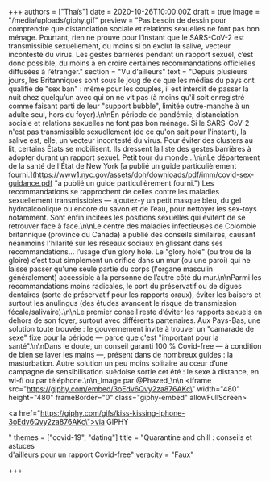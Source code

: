 +++
authors = ["Thaïs"]
date = 2020-10-26T10:00:00Z
draft = true
image = "/media/uploads/giphy.gif"
preview = "Pas besoin de dessin pour comprendre que distanciation sociale et relations sexuelles ne font pas bon ménage. Pourtant, rien ne prouve pour l’instant que le SARS-CoV-2 est transmissible sexuellement, du moins si on exclut la salive, vecteur incontesté du virus. Les gestes barrières pendant un rapport sexuel, c’est donc possible, du moins à en croire certaines recommandations officielles diffusées à l’étranger."
section = "Vu d'ailleurs"
text = "Depuis plusieurs jours, les Britanniques sont sous le joug de ce que les médias du pays ont qualifié de \"sex ban\" : même pour les couples, il est interdit de passer la nuit chez quelqu’un avec qui on ne vit pas (à moins qu'il soit enregistré comme faisant parti de leur \"support bubble\", limitée outre-manche à un adulte seul, hors du foyer).\n\nEn période de pandémie, distanciation sociale et relations sexuelles ne font pas bon ménage. Si le SARS-CoV-2 n'est pas transmissible sexuellement (de ce qu'on sait pour l'instant), la salive est, elle, un vecteur incontesté du virus. Pour éviter des clusters au lit, certains États se mobilisent. Ils dressent la liste des gestes barrières à adopter durant un rapport sexuel. Petit tour du monde...\n\nLe département de la santé de l'État de New York [a publié un guide particulièrement fourni.](https://www1.nyc.gov/assets/doh/downloads/pdf/imm/covid-sex-guidance.pdf \"a publié un guide particulièrement fourni.\") Les recommandations se rapprochent de celles contre les maladies sexuellement transmissibles — ajoutez-y un petit masque bleu, du gel hydroalcoolique ou encore du savon et de l’eau, pour nettoyer les sex-toys notamment. Sont enfin incitées les positions sexuelles qui évitent de se retrouver face à face.\n\nLe centre des maladies infectieuses de Colombie britannique (province du Canada) a publié des conseils similaires, causant néanmoins l'hilarité sur les réseaux sociaux en glissant dans ses recommandations… l’usage d’un glory hole. Le \"glory hole\" (ou trou de la gloire) c’est tout simplement un orifice dans un mur (ou une paroi) qui ne laisse passer qu'une seule partie du corps (l'organe masculin généralement) accessible à la personne de l’autre côté du mur.\n\nParmi les recommandations moins radicales, le port du préservatif ou de digues dentaires (sorte de préservatif pour les rapports oraux), éviter les baisers et surtout les anulingus (des études avancent le risque de transmission fécale/salivaire).\n\nLe premier conseil reste d’éviter les rapports sexuels en dehors de son foyer, surtout avec différents partenaires. Aux Pays-Bas, une solution toute trouvée : le gouvernement  invite à trouver un \"camarade de sexe\" fixe pour la période — parce que c'est \"important pour la santé\".\n\nDans le doute, un conseil garanti 100&nbsp;% Covid-free — à condition de bien se laver les mains —, présent dans de nombreux guides : la masturbation. Autre solution un peu moins solitaire au cœur d’une campagne de sensibilisation suédoise sortie cet été : le sexe à distance, en wi-fi ou par téléphone.\n\n_Image par @Phazed_\n\n    <iframe src=\"https://giphy.com/embed/3oEdv6Qvy2za876AKc\" width=\"480\" height=\"480\" frameBorder=\"0\" class=\"giphy-embed\" allowFullScreen></iframe><p><a href=\"https://giphy.com/gifs/kiss-kissing-iphone-3oEdv6Qvy2za876AKc\">via GIPHY</a></p>"
themes = ["covid-19", "dating"]
title = "Quarantine and chill : conseils et astuces<br />d'ailleurs pour un rapport Covid-free"
veracity = "Faux"

+++
